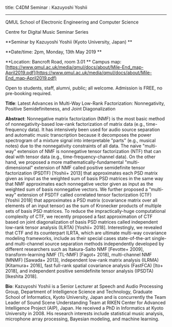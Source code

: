 title: C4DM Seminar : Kazuyoshi Yoshii

-----------------

QMUL School of Electronic Engineering and Computer Science

Centre for Digital Music Seminar Series

**Seminar by Kazuyoshi Yoshii (Kyoto University, Japan) **

**Date/time: 2pm, Monday, 13th May 2019 **

**Location: Bancroft Road, room 3.01 **
Campus map: [https://www.qmul.ac.uk/media/qmul/docs/about/Mile-End_map-April2019.pdf](https://www.qmul.ac.uk/media/qmul/docs/about/Mile-End_map-April2019.pdf)

Open to students, staff, alumni, public; all welcome.
Admission is FREE, no pre-booking required.

<b>Title</b>: Latest Advances in Multi-Way Low-Rank Factorization: Nonnegativity, Positive Semidefiniteness, and Joint Diagonalization

<b>Abstract</b>:
Nonnegative matrix factorization (NMF) is the most basic method of nonnegativity-based low-rank factorization of matrix data (e.g., time-frequency data). It has intensively been used for audio source separation and automatic music transcription because it decomposes the power spectrogram of a mixture signal into interpretable "parts" (e.g., musical notes) due to the nonnegativity constraints of all data. The naive "multi-way" extension of NMF is nonnegative tensor factorization (NTF) that can deal with tensor data (e.g., time-frequency-channel data). On the other hand, we proposed a more mathematically-fundamental "multi-dimensional" extension of NMF called positive semidefinite tensor factorization (PSDTF) [Yoshii+ 2013] that approximates each PSD matrix given as input as the weighted sum of basis PSD matrices in the same way that NMF approximates each nonnegative vector given as input as the weighted sum of basis nonnegative vectors. We further proposed a "multi-way" extension of PSDTF called correlated tensor factorization (CTF) [Yoshii 2018] that approximates a PSD matrix (covariance matrix over all elements of an input tensor) as the sum of Kronecker products of multiple sets of basis PSD matrices. To reduce the impractically-huge computational complexity of CTF, we recently proposed a fast approximation of CTF based on joint diagonalization of basis PSD matrices called independent low-rank tensor analysis (ILRTA) [Yoshii+ 2018]. Interestingly, we revealed that CTF and its counterpart ILRTA, which are ultimate multi-way covariance modeling frameworks, include as their special cases state-of-the-art single- and multi-channel source separation methods independently developed by different researchers such as Itakura-Saito NMF [Fevotte+ 2009], transform-learning NMF (TL-NMF) [Fagot+ 2018], multi-channel NMF (MNMF) [Sawada+ 2013], independent low-rank matrix analysis (ILRMA) [Kitamura+ 2016], fast full-rank spatial covariance analysis (FastFCA) [Ito+ 2018], and independent positive semidefinite tensor analysis (IPSDTA) [Ikeshita 2018].

<b>Bio</b>:
Kazuyoshi Yoshii is a Senior Lecturer at Speech and Audio Processing Group, Department of Intelligence Science and Technology, Graduate School of Informatics, Kyoto University, Japan and is concurrently the Team Leader of Sound Scene Understanding Team at RIKEN Center for Advanced Intelligence Project (AIP), Japan. He received a PhD in Informatics at Kyoto University in 2008. His research interests include statistical music analysis, microphone array processing, Bayesian modeling, and machine learning.
